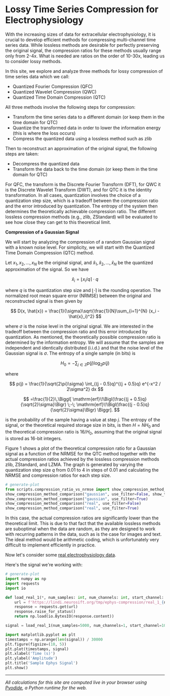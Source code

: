 # Lossy Time Series Compression for Electrophysiology

With the increasing sizes of data for extracellular electrophysiology, it is crucial to develop efficient methods for compressing multi-channel time series data. While lossless methods are desirable for perfectly preserving the original signal, the compression ratios for these methods usually range only from 2-4x. What is needed are ratios on the order of 10-30x, leading us to consider lossy methods.

In this site, we explore and analyze three methods for lossy compression of time series data which we call:

- Quantized Fourier Compression (QFC)
- Quantized Wavelet Compression (QWC)
- Quantized Time Domain Compression (QTC)

All three methods involve the following steps for compression:

- Transform the time series data to a different domain (or keep them in the time domain for QTC)
- Quantize the transformed data in order to lower the information energy (this is where the loss occurs)
- Compress the quantized data using a lossless method such as zlib

Then to reconstruct an approximation of the original signal, the following steps are taken:

- Decompress the quantized data
- Transform the data back to the time domain (or keep them in the time domain for QTC)

For QFC, the transform is the Discrete Fourier Transform (DFT), for QWC it is the Discrete Wavelet Transform (DWT), and for QTC it is the identity transformation. In all cases, quantization involves the choice of a quantization step size, which is a tradeoff between the compression ratio and the error introduced by quantization. The entropy of the system then determines the theoretically achievable compression ratio. The different lossless compression methods (e.g., zlib, ZStandard) will be evaluated to see how close they can get to this theoretical limit.

**Compression of a Gaussian Signal**

We will start by analyzing the compression of a random Gaussian signal with a known noise level. For simplicity, we will start with the Quantized Time Domain Compression (QTC) method.

Let $x_1, x_2, \ldots, x_N$ be the original signal, and $\hat{x}_1, \hat{x}_2, \ldots, \hat{x}_N$ be the quantized approximation of the signal. So we have

$$
\hat{x}_i = \lfloor x_i / q \rceil \cdot q
$$

where $q$ is the quantization step size and $\lfloor \cdot \rceil$ is the rounding operation. The normalized root mean square error (NRMSE) between the original and reconstructed signal is then given by

$$
D(x, \hat{x}) = \frac{1}{\sigma}\sqrt{\frac{1}{N}\sum_{i=1}^{N} (x_i - \hat{x}_i)^2}
$$

where $\sigma$ is the noise level in the original signal. We are interested in the tradeoff between the compression ratio and this error introduced by quantization. As mentioned, the theoretically possible compression ratio is determined by the information entropy. We will assume that the samples are independent and identically distributed (i.i.d.) and that the noise level of the Gaussian signal is $\sigma$. The entropy of a single sample (in bits) is

$$
H_0 = -\sum_{j \in \mathbb{Z}} p(j) \log_2 p(j)
$$

where

$$
p(j) = \frac{1}{\sqrt{2\pi}\sigma} \int_{(j - 0.5)q}^{(j + 0.5)q} e^{-x^2 / 2\sigma^2} dx
$$

$$
=\frac{1}{2}\,\Biggl[
  \mathrm{erf}\!\Bigl(\frac{(j + 0.5)q}{\sqrt{2}\sigma}\Bigr)
  \;-\;
  \mathrm{erf}\!\Bigl(\frac{(j - 0.5)q}{\sqrt{2}\sigma}\Bigr)
\Biggr].
$$

is the probability of the sample having a value at step $j$. The entropy of the signal, or the theoretical required storage size in bits, is then $H = NH_0$ and the theoretical compression ratio is $16 / H_0$, assuming that the original signal is stored as 16-bit integers.

Figure 1 shows a plot of the theoretical compression ratio for a Gaussian signal as a function of the NRMSE for the QTC method together with the actual compression ratios achieved by the lossless compression methods zlib, ZStandard, and LZMA. The graph is generated by varying the quantization step size $q$ from 0.01 to 4 in steps of 0.01 and calculating the NRMSE and compression ratios for each step size.

```python
# generate-plot
from scripts.compression_ratio_vs_nrmse import show_compression_method_comparison
show_compression_method_comparison("gaussian", use_filter=False, show_theoretical_for_reference=True)
show_compression_method_comparison("gaussian", use_filter=True)
show_compression_method_comparison("real", use_filter=False)
show_compression_method_comparison("real", use_filter=True)
```

In this case, the actual compression ratios are significantly lower than the theoretical limit. This is due to that fact that the available lossless methods are suboptimal when the data are random, as they are designed to work with recurring patterns in the data, such as is the case for images and text. The ideal method would be arithmetic coding, which is unfortunately very difficult to implement efficiently in practice.

Now let's consider some [real electrophysiology data](https://neurosift.app/?p=/nwb&url=https://api.dandiarchive.org/api/assets/c04f6b30-82bf-40e1-9210-34f0bcd8be24/download/&dandisetId=000409&dandisetVersion=draft).

Here's the signal we're working with:

```python
# generate-plot
import numpy as np
import requests
import io

def load_real_1(*, num_samples: int, num_channels: int, start_channel: int) -> np.ndarray:
    url = f'https://lindi.neurosift.org/tmp/ephys-compression/real_1_{num_samples}_{start_channel}_{num_channels}.npy'
    response = requests.get(url)
    response.raise_for_status()
    return np.load(io.BytesIO(response.content))

signal = load_real_1(num_samples=5000, num_channels=1, start_channel=101)

import matplotlib.pyplot as plt
timestamps = np.arange(len(signal)) / 30000
plt.figure(figsize=(10, 5))
plt.plot(timestamps, signal)
plt.xlabel('Time (s)')
plt.ylabel('Amplitude')
plt.title('Sample Ephys Signal')
plt.show()
```

---

_All calculations for this site are computed live in your browser using [Pyodide](https://pyodide.org/), a Python runtime for the web._
